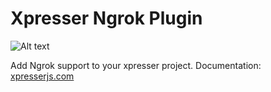# Xpresser Ngrok Plugin

![Alt text](https://cdn.jsdelivr.net/npm/xpresser/xpresser-logo-black.png "Xpresser Logo")

Add Ngrok support to your xpresser project.
Documentation: [xpresserjs.com](https://xpresserjs.com/plugins/@xpresser/ngrok.html)